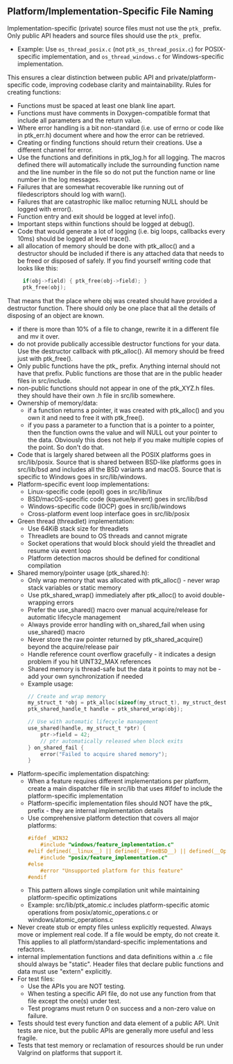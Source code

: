 <!-- TODO: API-level Test Coverage Checklist
 - [ ] Ensure every public API function and data element is tested.
 - [ ] Add tests for any missing functions or data elements in existing test files.
 - [ ] Add Valgrind runs for tests that check memory/resource reclamation.
 - [ ] Review and update tests for `ptk_sock.h` (no test file found).
 - [ ] Review and update tests for any new or changed public APIs.
-->
## Platform/Implementation-Specific File Naming

Implementation-specific (private) source files must not use the `ptk_` prefix. Only public API headers and source files should use the `ptk_` prefix.

- Example: Use `os_thread_posix.c` (not `ptk_os_thread_posix.c`) for POSIX-specific implementation, and `os_thread_windows.c` for Windows-specific implementation.

This ensures a clear distinction between public API and private/platform-specific code, improving codebase clarity and maintainability.
Rules for creating functions:

- Functions must be spaced at least one blank line apart.
- Functions must have comments in Doxygen-compatible format that include all parameters and the return value.
- Where error handling is a bit non-standard (i.e. use of errno or code like in ptk_err.h) document where and how the error can be retrieved.
- Creating or finding functions should return their creations. Use a different channel for error.
- Use the functions and definitions in ptk_log.h for all logging. The macros defined there will automatically include the surrounding function name and the line number in the file so do not put the
function name or line number in the log messages.
- Failures that are somewhat recoverable like running out of filedescriptors should log with warn().
- Failures that are catastrophic like malloc returning NULL should be logged with error().
- Function entry and exit should be logged at level info().
- Important steps within functions should be logged at debug().
- Code that would generate a lot of logging (i.e. big loops, callbacks every 10ms) should be logged at level trace().
- all allocation of memory should be done with ptk_alloc() and a destructor should be included if there is any attached data that needs to be freed or disposed of safely.  If you find yourself writing code that looks like this:
```c
     if(obj->field) { ptk_free(obj->field); }
     ptk_free(obj);
```
That means that the place where obj was created should have provided a destructor function.  There should only be one place that all the details of disposing of an object are known.
- if there is more than 10% of a file to change, rewrite it in a different file and mv it over.
- do not provide publically accessible destructor functions for your data.  Use the destructor callback with ptk_alloc().  All memory should be freed just with ptk_free().
- Only public functions have the ptk_ prefix.  Anything internal should not have that prefix.  Public functions are those that are in the public header files in src/include.
- non-public functions should not appear in one of the ptk_XYZ.h files.  they should have their own .h file in src/lib somewhere.
- Ownership of memory/data:
  - if a function returns a pointer, it was created with ptk_alloc() and you own it and need to free it with ptk_free().
  - if you pass a parameter to a function that is a pointer to a pointer, then the function owns the value and will NULL out your pointer to the data.  Obviously this does not help if you make multiple copies of the point. So don't do that.
- Code that is largely shared between all the POSIX platforms goes in src/lib/posix.  Source that is shared between BSD-like platforms goes in src/lib/bsd and includes all the BSD variants and macOS.   Source that is specific to Windows goes in src/lib/windows.
- Platform-specific event loop implementations:
  - Linux-specific code (epoll) goes in src/lib/linux
  - BSD/macOS-specific code (kqueue/kevent) goes in src/lib/bsd  
  - Windows-specific code (IOCP) goes in src/lib/windows
  - Cross-platform event loop interface goes in src/lib/posix
- Green thread (threadlet) implementation:
  - Use 64KiB stack size for threadlets
  - Threadlets are bound to OS threads and cannot migrate
  - Socket operations that would block should yield the threadlet and resume via event loop
  - Platform detection macros should be defined for conditional compilation 
- Shared memory/pointer usage (ptk_shared.h):
  - Only wrap memory that was allocated with ptk_alloc() - never wrap stack variables or static memory
  - Use ptk_shared_wrap() immediately after ptk_alloc() to avoid double-wrapping errors
  - Prefer the use_shared() macro over manual acquire/release for automatic lifecycle management
  - Always provide error handling with on_shared_fail when using use_shared() macro
  - Never store the raw pointer returned by ptk_shared_acquire() beyond the acquire/release pair
  - Handle reference count overflow gracefully - it indicates a design problem if you hit UINT32_MAX references
  - Shared memory is thread-safe but the data it points to may not be - add your own synchronization if needed
  - Example usage:
    ```c
    // Create and wrap memory
    my_struct_t *obj = ptk_alloc(sizeof(my_struct_t), my_struct_destructor);
    ptk_shared_handle_t handle = ptk_shared_wrap(obj);
    
    // Use with automatic lifecycle management
    use_shared(handle, my_struct_t *ptr) {
        ptr->field = 42;
        // ptr automatically released when block exits
    } on_shared_fail {
        error("Failed to acquire shared memory");
    }
    ```
- Platform-specific implementation dispatching:
  - When a feature requires different implementations per platform, create a main dispatcher file in src/lib that uses #ifdef to include the platform-specific implementation
  - Platform-specific implementation files should NOT have the ptk_ prefix - they are internal implementation details
  - Use comprehensive platform detection that covers all major platforms:
    ```c
    #ifdef _WIN32
        #include "windows/feature_implementation.c"
    #elif defined(__linux__) || defined(__FreeBSD__) || defined(__OpenBSD__) || defined(__NetBSD__) || defined(__APPLE__) || defined(__unix__)
        #include "posix/feature_implementation.c"  
    #else
        #error "Unsupported platform for this feature"
    #endif
    ```
  - This pattern allows single compilation unit while maintaining platform-specific optimizations
  - Example: src/lib/ptk_atomic.c includes platform-specific atomic operations from posix/atomic_operations.c or windows/atomic_operations.c
- Never create stub or empty files unless explicitly requested. Always move or implement real code. If a file would be empty, do not create it. This applies to all platform/standard-specific implementations and refactors.
- internal implementation functions and data definitions within a .c file should always be "static".  Header files that declare public functions and data must use "extern" explicitly.  
- For test files:
    - Use the APIs you are NOT testing.
    - When testing a specific API file, do not use any function from that file except the one(s) under test.
    - Test programs must return 0 on success and a non-zero value on failure.
- Tests should test every function and data element of a public API.  Unit tests are nice, but the public APIs are generally more useful and less fragile.
- Tests that test memory or reclamation of resources should be run under Valgrind on platforms that support it.